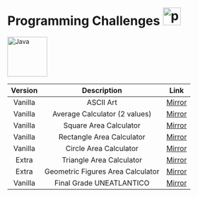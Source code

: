 # Programming Challenges <img width="40px" alt="programmer" src="https://cdn-icons-png.flaticon.com/512/6062/6062646.png"/>

<img width="90px" alt="Java" src="https://custom-icon-badges.demolab.com/badge/Java-007396.svg?logo=java&logoColor=white"/>

| Version | Description | Link  |
| :----: |:-----:| :----:|
|Vanilla|ASCII Art|[Mirror](ASCIIArt/ArtASCII.java)|
|Vanilla|Average Calculator (2 values)|[Mirror](AverageCalculator/AverageCalculator.java)|
|Vanilla|Square Area Calculator|[Mirror](AreaCalculator/AreaSquare.java)|
|Vanilla|Rectangle Area Calculator|[Mirror](AreaCalculator/AreaRectangle.java)|
|Vanilla|Circle Area Calculator|[Mirror](AreaCalculator/AreaCircle.java)|
|Extra|Triangle Area Calculator|[Mirror](AreaCalculator/AreaTriangle.java)|
|Extra|Geometric Figures Area Calculator|[Mirror](AreaCalculator/GeometicAreaCalculator.java)|
|Vanilla|Final Grade UNEATLANTICO|[Mirror](AverageCalculator/FinalGradeCalculator.java)
